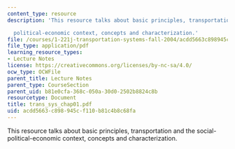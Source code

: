```yaml
---
content_type: resource
description: 'This resource talks about basic principles, transportation and the social-

  political-economic context, concepts and characterization.'
file: /courses/1-221j-transportation-systems-fall-2004/acdd5663c898945cf110b81c4b8c68fa_trans_sys_chap01.pdf
file_type: application/pdf
learning_resource_types:
- Lecture Notes
license: https://creativecommons.org/licenses/by-nc-sa/4.0/
ocw_type: OCWFile
parent_title: Lecture Notes
parent_type: CourseSection
parent_uid: b81e0cfa-368c-050a-30d0-2502b8824c8b
resourcetype: Document
title: trans_sys_chap01.pdf
uid: acdd5663-c898-945c-f110-b81c4b8c68fa
---
```

This resource talks about basic principles, transportation and the social-
political-economic context, concepts and characterization.